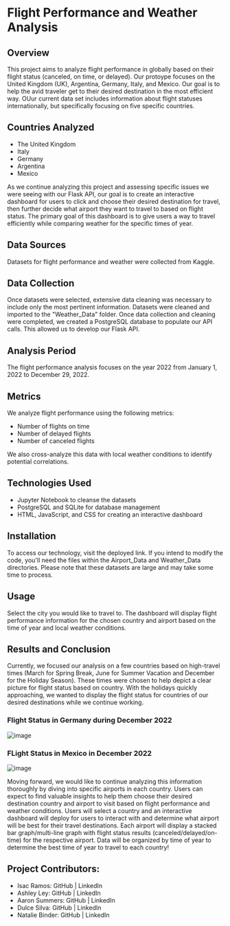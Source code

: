 # Flight Performance and Weather Analysis
## Overview
This project aims to analyze flight performance in globally based on their flight status (canceled, on time, or delayed). Our protoype focuses on the United Kingdom (UK), Argentina, Germany, Italy, and Mexico. Our goal is to help the avid traveler get to their desired destination in the most efficient way. OUur current data set includes information about flight statuses internationally, but specifically focusing on five specific countries. 

## Countries Analyzed
+ The United Kingdom
+ Italy
+ Germany
+ Argentina
+ Mexico

As we continue analyzing this project and assessing specific issues we were seeing with our Flask API, our goal is to create an interactive dashboard for users to click and choose their desired destination for travel, then further decide what airport they want to travel to based on flight status. The primary goal of this dashboard is to give users a way to travel efficiently while comparing weather for the specific times of year. 

## Data Sources
Datasets for flight performance and weather were collected from Kaggle. 

## Data Collection
Once datasets were selected, extensive data cleaning was necessary to include only the most pertinent information. Datasets were cleaned and imported to the "Weather_Data" folder. Once data collection and cleaning were completed, we created a PostgreSQL database to populate our API calls. This allowed us to develop our Flask API.

## Analysis Period
The flight performance analysis focuses on the year 2022 from January 1, 2022 to December 29, 2022.

## Metrics
We analyze flight performance using the following metrics:

+ Number of flights on time
+ Number of delayed flights
+ Number of canceled flights

We also cross-analyze this data with local weather conditions to identify potential correlations.

## Technologies Used
+ Jupyter Notebook to cleanse the datasets 
+ PostgreSQL and SQLite for database management
+ HTML, JavaScript, and CSS for creating an interactive dashboard

## Installation
To access our technology, visit the deployed link. If you intend to modify the code, you'll need the files within the Airport_Data and Weather_Data directories. Please note that these datasets are large and may take some time to process.

## Usage
Select the city you would like to travel to.
The dashboard will display flight performance information for the chosen country and airport based on the time of year and local weather conditions.

## Results and Conclusion
Currently, we focused our analysis on a few countries based on high-travel times (March for Spring Break, June for Summer Vacation and December for the Holiday Season). These times were chosen to help depict a clear picture for flight status based on country. With the holidays quickly approaching, we wanted to display the flight status for countries of our desired destinations while we continue working. 

### Flight Status in Germany during December 2022
![image](https://github.com/ashley-ley/airline-data-analysis/assets/132225987/3f313410-9bf7-46ff-aaf6-3c0684a0f747)

### FLight Status in Mexico in December 2022
![image](https://github.com/ashley-ley/airline-data-analysis/assets/132225987/285e5faa-9a1e-4fb6-9347-ad315d01b577)

Moving forward, we would like to continue analyzing this information thoroughly by diving into specific airports in each country. Users can expect to find valuable insights to help them choose their desired destination country and airport to visit based on flight performance and weather conditions. Users will select a country and an interactive dashboard will deploy for users to interact with and determine what airport will be best for their travel destinations. Each airport will display a stacked bar graph/multi-line graph with flight status results (canceled/delayed/on-time) for the respective airport. Data will be organized by time of year to determine the best time of year to travel to each country! 

## Project Contributors: 
+ Isac Ramos: GitHub | LinkedIn
+ Ashley Ley: GitHub | LinkedIn 
+ Aaron Summers: GitHub | LinkedIn
+ Dulce Silva: GitHub | LinkedIn
+ Natalie Binder: GitHub | LinkedIn 

